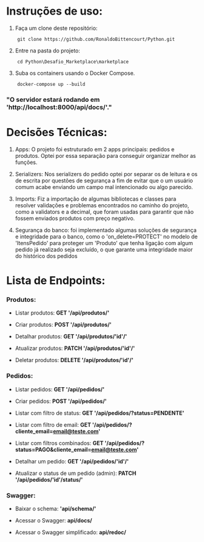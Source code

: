  # Instruções de uso:

1.  Faça um clone deste repositório:
```
    git clone https://github.com/RonaldoBittencourt/Python.git
```
2. Entre na pasta do projeto:
```
    cd Python\Desafio_Marketplace\marketplace
```

3.  Suba os containers usando o Docker Compose.
```
    docker-compose up --build
```

### "O servidor estará rodando em 'http://localhost:8000/api/docs/'."

# Decisões Técnicas:

1. Apps: O projeto foi estruturado em 2 apps principais: pedidos e produtos. Optei por essa separação para conseguir organizar melhor as funções.

2. Serializers: Nos serializers do pedido optei por separar os de leitura e os de escrita por questões de segurança a fim de evitar que o um usuário comum acabe enviando um campo mal intencionado ou algo parecido.

3. Imports: Fiz a importação de algumas bibliotecas e classes para resolver validações e problemas encontrados no caminho do projeto, como a validators e a decimal, que foram usadas para garantir que não fossem enviados produtos com preço negativo.

4. Segurança do banco: foi implementado algumas soluções de segurança e integridade para o banco, como o 'on_delete=PROTECT' no modelo de 'ItensPedido' para proteger um 'Produto' que tenha ligação com algum pedido já realizado seja excluído, o que garante uma integridade maior do histórico dos pedidos 

# Lista de Endpoints:

### Produtos:

* Listar produtos: **GET '/api/produtos/'**

* Criar produtos: **POST '/api/produtos/'**

* Detalhar produtos: **GET '/api/produtos/'id'/'**

* Atualizar produtos: **PATCH '/api/produtos/'id'/'**

* Deletar produtos: **DELETE '/api/produtos/'id'/'**

### Pedidos: 

* Listar pedidos: **GET '/api/pedidos/'**

* Criar pedidos: **POST '/api/pedidos/'**

* Listar com filtro de status: **GET '/api/pedidos/?status=PENDENTE'**

* Listar com filtro de email: **GET '/api/pedidos/?cliente_email=email@teste.com'**

* Listar com filtros combinados: **GET '/api/pedidos/?status=PAGO&cliente_email=email@teste.com'**

* Detalhar um pedido: **GET '/api/pedidos/'id'/'**

* Atualizar o status de um pedido (admin): **PATCH '/api/pedidos/'id'/status/'**

### Swagger:

* Baixar o schema: **'api/schema/'**

* Acessar o Swagger: **api/docs/**

* Acessar o Swagger simplificado: **api/redoc/**